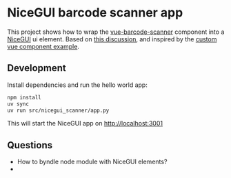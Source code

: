 # NiceGUI barcode scanner app

This project shows how to wrap the [vue-barcode-scanner] component into a [NiceGUI] ui element.
Based on [this discussion](https://github.com/zauberzeug/nicegui/discussions/5016),
and inspired by the [custom vue component example].

## Development

Install dependencies and run the hello world app:

```bash
npm install
uv sync
uv run src/nicegui_scanner/app.py
```

This will start the NiceGUI app on <http://localhost:3001>

## Questions

- How to byndle node module with NiceGUI elements?
-

[vue-barcode-scanner]: https://www.npmjs.com/package/vue-barcode-reader
[NiceGUI]: https://nicegui.io/
[custom vue component example]: https://github.com/zauberzeug/nicegui/tree/main/examples/custom_vue_component
